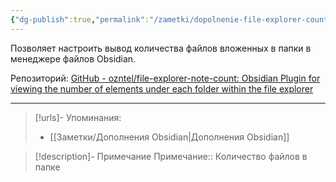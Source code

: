 ```yaml
---
{"dg-publish":true,"permalink":"/zametki/dopolnenie-file-explorer-count/","created":"2024-07-15 20:27","updated":"2024-10-09T19:51:21+03:00"}
---
```


Позволяет настроить вывод количества файлов вложенных в папки в менеджере файлов Obsidian.

Репозиторий: [GitHub - ozntel/file-explorer-note-count: Obsidian Plugin for viewing the number of elements under each folder within the file explorer](https://github.com/ozntel/file-explorer-note-count)

---
> [!urls]- Упоминания:
> - [[Заметки/Дополнения Obsidian\|Дополнения Obsidian]]

> [!description]- Примечание
> Примечание:: Количество файлов в папке